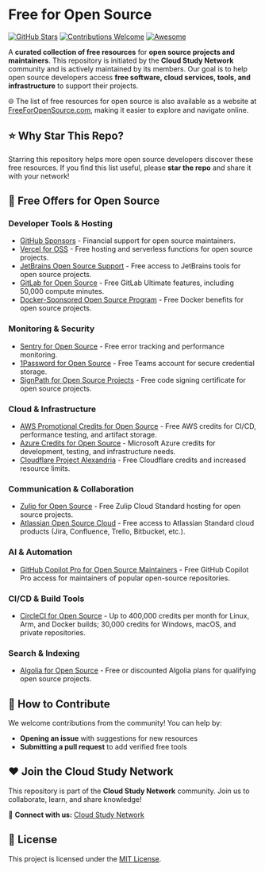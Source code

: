 # Free for Open Source

[![GitHub Stars](https://img.shields.io/github/stars/cloudcommunity/Free-for-Open-Source?style=social)](https://github.com/cloudcommunity/Free-for-Open-Source/stargazers)
[![Contributions Welcome](https://img.shields.io/badge/contributions-welcome-brightgreen.svg)](https://github.com/cloudcommunity/Free-for-Open-Source/pulls)
[![Awesome](https://awesome.re/badge.svg)](https://awesome.re)

A **curated collection of free resources** for **open source projects and maintainers**. This repository is initiated by the **Cloud Study Network** community and is actively maintained by its members. Our goal is to help open source developers access **free software, cloud services, tools, and infrastructure** to support their projects.

🌐 The list of free resources for open source is also available as a website at [FreeForOpenSource.com](https://freeforopensource.com/), making it easier to explore and navigate online.

## ⭐ Why Star This Repo?

Starring this repository helps more open source developers discover these free resources. If you find this list useful, please **star the repo** and share it with your network!

## 🎁 Free Offers for Open Source

### Developer Tools & Hosting
- [GitHub Sponsors](https://github.com/sponsors) - Financial support for open source maintainers.
- [Vercel for OSS](https://vercel.com/oss) - Free hosting and serverless functions for open source projects.
- [JetBrains Open Source Support](https://www.jetbrains.com/community/opensource/) - Free access to JetBrains tools for open source projects.
- [GitLab for Open Source](https://about.gitlab.com/solutions/open-source/) - Free GitLab Ultimate features, including 50,000 compute minutes.
- [Docker-Sponsored Open Source Program](https://docs.docker.com/docker-hub/repos/manage/trusted-content/dsos-program/) - Free Docker benefits for open source projects.

### Monitoring & Security
- [Sentry for Open Source](https://sentry.io/for/open-source/) - Free error tracking and performance monitoring.
- [1Password for Open Source](https://github.com/1Password/for-open-source) - Free Teams account for secure credential storage.
- [SignPath for Open Source Projects](https://about.signpath.io/product/open-source) - Free code signing certificate for open source projects.

### Cloud & Infrastructure
- [AWS Promotional Credits for Open Source](https://aws.amazon.com/blogs/opensource/aws-promotional-credits-open-source-projects/) - Free AWS credits for CI/CD, performance testing, and artifact storage.
- [Azure Credits for Open Source](https://opensource.microsoft.com/azure-credits/) - Microsoft Azure credits for development, testing, and infrastructure needs.
- [Cloudflare Project Alexandria](https://www.cloudflare.com/en-gb/lp/project-alexandria/) - Free Cloudflare credits and increased resource limits.

### Communication & Collaboration
- [Zulip for Open Source](https://zulip.com/for/open-source/) - Free Zulip Cloud Standard hosting for open source projects.
- [Atlassian Open Source Cloud](https://www.atlassian.com/software/views/open-source-license-request) - Free access to Atlassian Standard cloud products (Jira, Confluence, Trello, Bitbucket, etc.).

### AI & Automation
- [GitHub Copilot Pro for Open Source Maintainers](https://docs.github.com/en/copilot/managing-copilot/managing-copilot-as-an-individual-subscriber/managing-your-github-copilot-pro-subscription/getting-free-access-to-copilot-pro-as-a-student-teacher-or-maintainer) - Free GitHub Copilot Pro access for maintainers of popular open-source repositories.

### CI/CD & Build Tools
- [CircleCI for Open Source](https://circleci.com/open-source/) - Up to 400,000 credits per month for Linux, Arm, and Docker builds; 30,000 credits for Windows, macOS, and private repositories.

### Search & Indexing
- [Algolia for Open Source](https://www.algolia.com/for-open-source) - Free or discounted Algolia plans for qualifying open source projects.

## 🤝 How to Contribute

We welcome contributions from the community! You can help by:
- **Opening an issue** with suggestions for new resources
- **Submitting a pull request** to add verified free tools

## ❤️ Join the Cloud Study Network

This repository is part of the **Cloud Study Network** community. Join us to collaborate, learn, and share knowledge!

🔗 **Connect with us:** [Cloud Study Network](https://cloudstudy.net/)

## 📜 License

This project is licensed under the [MIT License](LICENSE.md).
